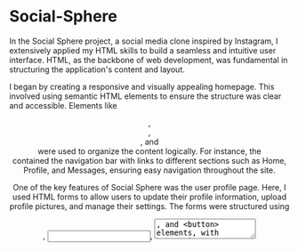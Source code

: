 # Social-Sphere
In the Social Sphere project, a social media clone inspired by Instagram, I extensively applied my HTML skills to build a seamless and intuitive user interface. HTML, as the backbone of web development, was fundamental in structuring the application's content and layout. 

I began by creating a responsive and visually appealing homepage. This involved using semantic HTML elements to ensure the structure was clear and accessible. Elements like <header>, <nav>, <main>, and <footer> were used to organize the content logically. For instance, the <header> contained the navigation bar with links to different sections such as Home, Profile, and Messages, ensuring easy navigation throughout the site.

One of the key features of Social Sphere was the user profile page. Here, I used HTML forms to allow users to update their profile information, upload profile pictures, and manage their settings. The forms were structured using <form>, <input>, <textarea>, and <button> elements, with appropriate attributes for validation and user-friendly interactions.

To display user-generated content, such as posts and comments, I utilized HTML5's multimedia capabilities. The <figure> and <figcaption> elements were employed to elegantly present images and their descriptions. For video posts, the <video> element was used, enabling users to upload and view videos directly within the platform.

Additionally, the integration of icons and interactive elements was crucial. I incorporated icon fonts and SVGs to enhance the visual appeal and usability of buttons and links. For instance, icons for likes, comments, and shares were embedded using <i> and <svg> tags, making the interactions intuitive and visually consistent.

Overall, my HTML skills were pivotal in creating a user-centric, engaging, and functional interface for Social Sphere. By leveraging semantic elements, forms, multimedia tags, and icons, I ensured the application was both aesthetically pleasing and highly usable, aligning with modern web standards and user expectations.
